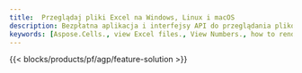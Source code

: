 ```yaml
---
title:  Przeglądaj pliki Excel na Windows, Linux i macOS
description: Bezpłatna aplikacja i interfejsy API do przeglądania plików XLS, XLSX, XLSB, XLT, XLTX, XLTM, XLSM i ODS
keywords: [Aspose.Cells., view Excel files., View Numbers., how to render Excel document., load and display Excel files., Excel File Viewer]
---
```

{{< blocks/products/pf/agp/feature-solution >}} 

